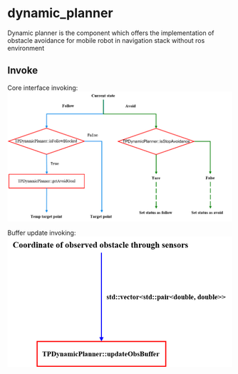 # dynamic_planner

Dynamic planner is the component which offers the implementation of obstacle avoidance for mobile robot in navigation stack without ros environment  
  
## Invoke  
Core interface invoking:  
![](https://github.com/hust-arms/dynamic_planner/blob/master/assets/dynamic_planner_interface_invoke.png)  
  
Buffer update invoking:  
![](https://github.com/hust-arms/dynamic_planner/blob/master/assets/dynamic_planner_buffer_update.png)    
